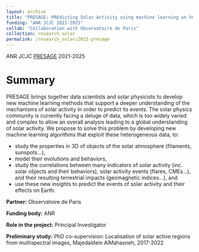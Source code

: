 ```yaml
---
layout: archive
title: "PRESAGE: PREdicting Solar Activity using machine learning on heteroGEneous data"
funding: "ANR JCJC 2021-2025"
collab: "Collaboration with Observatoire de Paris"
collection: research_solar
permalink: /research_solar/2021-presage
---
```


ANR JCJC [PRESAGE](https://presage.lis-lab.fr/) 2021-2025

Summary 
======

PRESAGE brings together data scientists and solar physicists to develop new machine learning methods that support a deeper understanding of the mechanisms of solar activity in order to predict its events. The solar physics community is currently facing a deluge of data, which is too widely varied and complex to allow an overall analysis leading to a global understanding of solar activity. We propose to solve this problem by developing new machine learning algorithms that exploit these heterogeneous data, to:
* study the properties in 3D of objects of the solar atmosphere (filaments, sunspots…),
* model their evolutions and behaviors,
* study the correlations between many indicators of solar activity (inc. solar objects and their behaviors), solar activity events (flares, CMEs…), and their resulting terrestrial impacts (geomagnetic indices…), and
* use these new insights to predict the events of solar activity and their effects on Earth.

**Partner:**  Observatoire de Paris

**Funding body:**  ANR

**Role in the project:**  Principal Investigator

**Preliminary study:** PhD co-supervision: Localisation of solar active regions from multispectral images, Majedaldein AlMahasneh, 2017-2022
